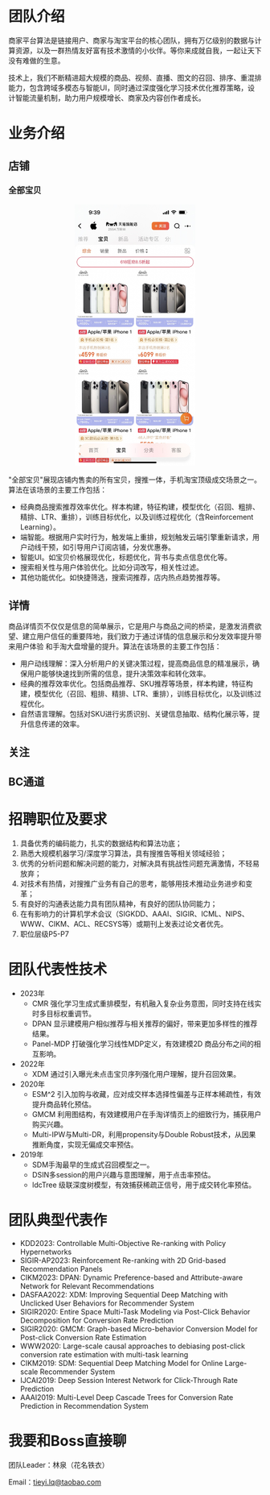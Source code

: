 

# 团队介绍
商家平台算法是链接用户、商家与淘宝平台的核心团队，拥有万亿级别的数据与计算资源，以及一群热情友好富有技术激情的小伙伴。等你来成就自我，一起让天下没有难做的生意。

技术上，我们不断精进超大规模的商品、视频、直播、图文的召回、排序、重混排能力，包含跨域多模态与智能UI，同时通过深度强化学习技术优化推荐策略，设计智能流量机制，助力用户规模增长、商家及内容创作者成长。

# 业务介绍
## 店铺
### 全部宝贝
<p align = "center">
<img src="assets/img/all_items.JPG" width="240"/>   
</p>
"全部宝贝"展现店铺内售卖的所有宝贝，搜推一体，手机淘宝顶级成交场景之一。  
算法在该场景的主要工作包括：

- 经典商品搜索推荐效率优化。样本构建，特征构建，模型优化（召回、粗排、精排、LTR、重排），训练目标优化，以及训练过程优化（含Reinforcement Learning）。
- 端智能。根据用户实时行为，触发端上重排，规划触发云端引擎重新请求，用户动线干预，如引导用户订阅店铺，分发优惠券。
- 智能UI。如宝贝价格展现优化，标题优化，背书与卖点信息优化等。
- 搜索相关性与用户体验优化。比如分词改写，相关性过滤。
- 其他功能优化。如快捷筛选，搜索词推荐，店内热点趋势推荐等。

## 详情
商品详情页不仅仅是信息的简单展示，它是用户与商品之间的桥梁，是激发消费欲望、建立用户信任的重要阵地，我们致力于通过详情的信息展示和分发效率提升带来用户体验 和手淘大盘增量的提升。算法在该场景的主要工作包括：
- 用户动线理解：深入分析用户的关键决策过程，提高商品信息的精准展示，确保用户能够快速找到所需的信息，提升决策效率和转化效率。
- 经典的推荐效率优化。包括商品推荐、SKU推荐等场景，样本构建，特征构建，模型优化（召回、粗排、精排、LTR、重排），训练目标优化，以及训练过程优化。
- 自然语言理解。包括对SKU进行劣质识别、关键信息抽取、结构化展示等，提升信息传递的效率。
  
## 关注
## BC通道

# 招聘职位及要求
1. 具备优秀的编码能力，扎实的数据结构和算法功底；
2. 熟悉大规模机器学习/深度学习算法，具有搜推告等相关领域经验；
3. 优秀的分析问题和解决问题的能力，对解决具有挑战性问题充满激情，不轻易放弃；
4. 对技术有热情，对搜推广业务有自己的思考，能够用技术推动业务进步和变革；
5. 有良好的沟通表达能力具有团队精神，有良好的团队协同能力；
6. 在有影响力的计算机学术会议（SIGKDD、AAAI、SIGIR、ICML、NIPS、WWW、CIKM、ACL、RECSYS等）或期刊上发表过论文者优先。
7. 职位层级P5-P7

# 团队代表性技术
- 2023年
  - CMR 强化学习生成式重排模型，有机融入复杂业务意图，同时支持在线实时多目标权重调节。
  - DPAN 显示建模用户相似推荐与相关推荐的偏好，带来更加多样性的推荐结果。
  - Panel-MDP 打破强化学习线性MDP定义，有效建模2D 商品分布之间的相互影响。
- 2022年
  - XDM 通过引入曝光未点击宝贝序列强化用户理解，提升召回效果。
- 2020年
  - ESM^2 引入加购与收藏，应对成交样本选择性偏差与正样本稀疏性，有效提升商品转化预估。
  - GMCM 利用图结构，有效建模用户在手淘详情页上的细致行为，捕获用户购买兴趣。
  - Multi-IPW与Multi-DR，利用propensity与Double Robust技术，从因果推断角度，实现无偏成交率预估。
- 2019年
  - SDM手淘最早的生成式召回模型之一。
  - DSIN多session的用户兴趣与意图理解，用于点击率预估。
  - ldcTree 级联深度树模型，有效捕获稀疏正信号，用于成交转化率预估。

# 团队典型代表作
* KDD2023: Controllable Multi-Objective Re-ranking with Policy Hypernetworks
* SIGIR-AP2023: Reinforcement Re-ranking with 2D Grid-based Recommendation Panels
* CIKM2023: DPAN: Dynamic Preference-based and Attribute-aware Network for Relevant Recommendations
* DASFAA2022: XDM: Improving Sequential Deep Matching with Unclicked User Behaviors for Recommender System
* SIGIR2020: Entire Space Multi-Task Modeling via Post-Click Behavior Decomposition for Conversion Rate Prediction
* SIGIR2020: GMCM: Graph-based Micro-behavior Conversion Model for Post-click Conversion Rate Estimation
* WWW2020: Large-scale causal approaches to debiasing post-click conversion rate estimation with multi-task learning
* CIKM2019: SDM: Sequential Deep Matching Model for Online Large-scale Recommender System
* IJCAI2019: Deep Session Interest Network for Click-Through Rate Prediction
* AAAI2019: Multi-Level Deep Cascade Trees for Conversion Rate Prediction in Recommendation System

# 我要和Boss直接聊
团队Leader：林泉（花名铁衣）

Email：tieyi.lq@taobao.com




